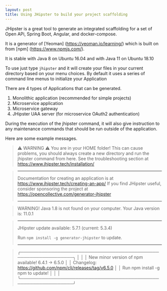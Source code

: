 ```yaml
---
layout: post
title: Using JHipster to build your project scaffolding  
---
```


JHipster is a great tool to generate an integrated scaffolding for a set of Open APi, Spring Boot, Angular, and docker-compose.  

It is a generator of [Yeoman] (https://yeoman.io/learning/) which is built on from [npm] (https://www.npmjs.com/).

It is stable with Java 8 on Ubuntu 16.04 and with Java 11 on Ubuntu 18.10

To use just type `jhipster` and it will create your files in your current directory based on your menu choices.  By default it uses a series of command line menus to initialize your Application

There are 4 types of Applications that can be generated.

1. Monolithic application (recommended for simple projects)
2. Microservice application
3. Microservice gateway
4. JHipster UAA server (for microservice OAuth2 authentication)

During the execution of the jhipster command, it will also give instruction to any maintenance commands that should be run outside of the application.

Here are some example messages.

> ️⚠️  WARNING ⚠️  You are in your HOME folder!
> This can cause problems, you should always create a new directory and run the jhipster command from here.
> See the troubleshooting section at https://www.jhipster.tech/installation/

> _______________________________________________________________________________________________________________
>
>  Documentation for creating an application is at https://www.jhipster.tech/creating-an-app/
>  If you find JHipster useful, consider sponsoring the project at https://opencollective.com/generator-jhipster
> _______________________________________________________________________________________________________________

> WARNING! Java 1.8 is not found on your computer. Your Java version is: 11.0.1

> ______________________________________________________________________________
>
>  JHipster update available: 5.7.1 (current: 5.3.4)
>
>  Run `npm install -g generator-jhipster` to update.
>
> ______________________________________________________________________________

>   ╭───────────────────────────────────────────────────────────────╮
>   │                                                               │
>   │       New minor version of npm available! 6.4.1 → 6.5.0       │
>   │   Changelog: https://github.com/npm/cli/releases/tag/v6.5.0   │
>   │               Run npm install -g npm to update!               │
>   │                                                               │
>   ╰───────────────────────────────────────────────────────────────╯
